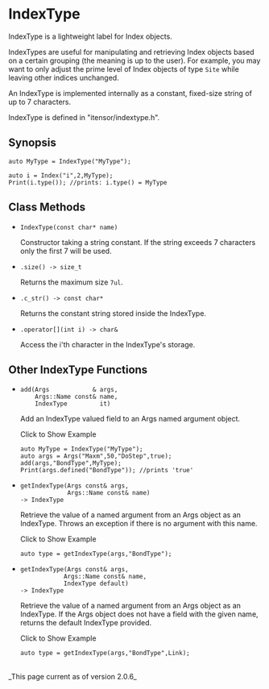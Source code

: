 # IndexType #

IndexType is a lightweight label for Index objects. 

IndexTypes are useful for manipulating and retrieving Index
objects based on a certain grouping (the meaning is up to 
the user). For example, you may want to only adjust the prime
level of Index objects of type `Site` while leaving other 
indices unchanged.

An IndexType is implemented internally as a constant, fixed-size
string of up to 7 characters.

IndexType is defined in "itensor/indextype.h".

## Synopsis

    auto MyType = IndexType("MyType");

    auto i = Index("i",2,MyType);
    Print(i.type()); //prints: i.type() = MyType


## Class Methods ##

* `IndexType(const char* name)`

  Constructor taking a string constant. If the string exceeds 7 
  characters only the first 7 will be used.

* `.size() -> size_t` 

   Returns the maximum size `7ul`. 

* `.c_str() -> const char*` 

   Returns the constant string stored inside the IndexType.

* `.operator[](int i) -> char&` 

  Access the i'th character in the IndexType's storage.

## Other IndexType Functions

* ```
  add(Args            & args, 
      Args::Name const& name, 
      IndexType         it)
  ```

  Add an IndexType valued field to an Args named argument object.

  <div class="example_clicker">Click to Show Example</div>

      auto MyType = IndexType("MyType");
      auto args = Args("Maxm",50,"DoStep",true);
      add(args,"BondType",MyType);
      Print(args.defined("BondType")); //prints 'true'

* ```
  getIndexType(Args const& args, 
               Args::Name const& name) 
  -> IndexType
  ```

  Retrieve the value of a named argument from an Args object
  as an IndexType.
  Throws an exception if there is no argument with this name.

  <div class="example_clicker">Click to Show Example</div>

      auto type = getIndexType(args,"BondType");

* ```
  getIndexType(Args const& args, 
              Args::Name const& name, 
              IndexType default) 
  -> IndexType
  ```

  Retrieve the value of a named argument from an Args object
  as an IndexType. If the Args object does not have a field with
  the given name, returns the default IndexType provided.

  <div class="example_clicker">Click to Show Example</div>

      auto type = getIndexType(args,"BondType",Link);


<br/>
_This page current as of version 2.0.6_
